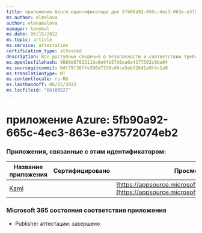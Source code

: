 ```yaml
---
title: приложение Azure идентификатора для 5fb90a92-665c-4ec3-863e-e37572074eb2
ms.author: elmalova
author: elenamalova
manager: tonybal
ms.date: 06/15/2022
ms.topic: article
ms.service: attestation
certification_type: attested
description: Все доступные сведения о безопасности и соответствии требованиям для 5fb90a92-665c-4ec3-863e-e37572074eb2.
ms.openlocfilehash: 9089d67813119a8e9fb57d8ea6e4177502c9ba04
ms.sourcegitcommit: 6df79f38ffe390e7339cd6ce5eb32641a9f4c1a9
ms.translationtype: MT
ms.contentlocale: ru-RU
ms.lasthandoff: 06/15/2022
ms.locfileid: "66109527"
---
```

# <a name="azure-app-id-5fb90a92-665c-4ec3-863e-e37572074eb2"></a>приложение Azure: 5fb90a92-665c-4ec3-863e-e37572074eb2


### <a name="apps-associated-with-this-id"></a>Приложения, связанные с этим идентификатором:
| **Название приложения** | **Сертифицировано** | **Просмотр в AppSource** |
|--------------|---------------|-----------------------|
| [Kami](../forward/WA200004148.md) |  | [https://appsource.microsoft.com/product/office/WA200004148](https://appsource.microsoft.com/product/office/WA200004148) |

### <a name="microsoft-365-app-compliance-status"></a>Microsoft 365 состояния соответствия приложения
- Publisher аттестации: завершено
